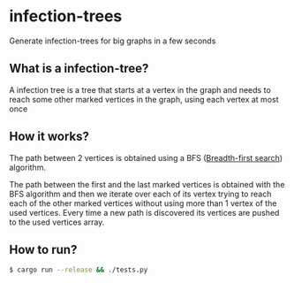 # infection-trees

Generate infection-trees for big graphs in a few seconds

## What is a infection-tree?

A infection tree is a tree that starts at a vertex in the graph and needs to reach some other marked vertices in the graph, using each vertex at most once

## How it works?

The path between 2 vertices is obtained using a BFS ([Breadth-first search](https://en.wikipedia.org/wiki/Breadth-first_search)) algorithm.

The path between the first and the last marked vertices is obtained with the BFS algorithm and then we iterate over each of its vertex trying to reach each of the other marked vertices without using more than 1 vertex of the used vertices. Every time a new path is discovered its vertices are pushed to the used vertices array.

## How to run?

```sh
$ cargo run --release && ./tests.py
```
